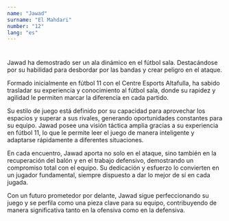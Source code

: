 ```yaml
---
name: "Jawad"
surname: "El Mahdari"
number: "12"
lang: "es"
---
```


#

Jawad ha demostrado ser un ala dinámico en el fútbol sala. Destacándose por su habilidad para desbordar por las bandas y crear peligro en el ataque.

Formado inicialmente en fútbol 11 con el Centre Esports Altafulla, ha sabido trasladar su experiencia y conocimiento al fútbol sala, donde su rapidez y agilidad le permiten marcar la diferencia en cada partido.

Su estilo de juego está definido por su capacidad para aprovechar los espacios y superar a sus rivales, generando oportunidades constantes para su equipo. Jawad posee una visión táctica amplia gracias a su experiencia en fútbol 11, lo que le permite leer el juego de manera inteligente y adaptarse rápidamente a diferentes situaciones.

En cada encuentro, Jawad aporta no solo en el ataque, sino también en la recuperación del balón y en el trabajo defensivo, demostrando un compromiso total con el equipo. Su dedicación y esfuerzo lo convierten en un jugador fundamental, siempre dispuesto a dar lo mejor de sí en cada jugada.

Con un futuro prometedor por delante, Jawad sigue perfeccionando su juego y se perfila como una pieza clave para su equipo, contribuyendo de manera significativa tanto en la ofensiva como en la defensiva.

